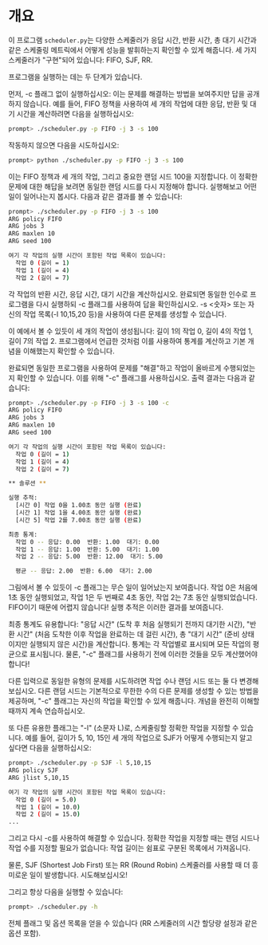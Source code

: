 
# 개요

이 프로그램 `scheduler.py`는 다양한 스케줄러가 응답 시간, 반환 시간, 총 대기 시간과 같은 스케줄링 메트릭에서 어떻게 성능을 발휘하는지 확인할 수 있게 해줍니다. 세 가지 스케줄러가 "구현"되어 있습니다: FIFO, SJF, RR.

프로그램을 실행하는 데는 두 단계가 있습니다.

먼저, -c 플래그 없이 실행하십시오: 이는 문제를 해결하는 방법을 보여주지만 답을 공개하지 않습니다. 예를 들어, FIFO 정책을 사용하여 세 개의 작업에 대한 응답, 반환 및 대기 시간을 계산하려면 다음을 실행하십시오:

```sh
prompt> ./scheduler.py -p FIFO -j 3 -s 100
```

작동하지 않으면 다음을 시도하십시오:

```sh
prompt> python ./scheduler.py -p FIFO -j 3 -s 100
```

이는 FIFO 정책과 세 개의 작업, 그리고 중요한 랜덤 시드 100을 지정합니다. 이 정확한 문제에 대한 해답을 보려면 동일한 랜덤 시드를 다시 지정해야 합니다. 실행해보고 어떤 일이 일어나는지 봅시다. 다음과 같은 결과를 볼 수 있습니다:

```sh
prompt> ./scheduler.py -p FIFO -j 3 -s 100
ARG policy FIFO
ARG jobs 3
ARG maxlen 10
ARG seed 100

여기 각 작업의 실행 시간이 포함된 작업 목록이 있습니다:
  작업 0 (길이 = 1)
  작업 1 (길이 = 4)
  작업 2 (길이 = 7)
```

각 작업의 반환 시간, 응답 시간, 대기 시간을 계산하십시오. 완료되면 동일한 인수로 프로그램을 다시 실행하되 -c 플래그를 사용하여 답을 확인하십시오. -s <숫자> 또는 자신의 작업 목록(-l 10,15,20 등)을 사용하여 다른 문제를 생성할 수 있습니다.

이 예에서 볼 수 있듯이 세 개의 작업이 생성됩니다: 길이 1의 작업 0, 길이 4의 작업 1, 길이 7의 작업 2. 프로그램에서 언급한 것처럼 이를 사용하여 통계를 계산하고 기본 개념을 이해했는지 확인할 수 있습니다.

완료되면 동일한 프로그램을 사용하여 문제를 "해결"하고 작업이 올바르게 수행되었는지 확인할 수 있습니다. 이를 위해 "-c" 플래그를 사용하십시오. 출력 결과는 다음과 같습니다:

```sh
prompt> ./scheduler.py -p FIFO -j 3 -s 100 -c
ARG policy FIFO
ARG jobs 3
ARG maxlen 10
ARG seed 100

여기 각 작업의 실행 시간이 포함된 작업 목록이 있습니다:
  작업 0 (길이 = 1)
  작업 1 (길이 = 4)
  작업 2 (길이 = 7)

** 솔루션 **

실행 추적:
  [시간 0] 작업 0을 1.00초 동안 실행 (완료)
  [시간 1] 작업 1을 4.00초 동안 실행 (완료)
  [시간 5] 작업 2를 7.00초 동안 실행 (완료)

최종 통계:
  작업 0 -- 응답: 0.00  반환: 1.00  대기: 0.00
  작업 1 -- 응답: 1.00  반환: 5.00  대기: 1.00
  작업 2 -- 응답: 5.00  반환: 12.00  대기: 5.00

  평균 -- 응답: 2.00  반환: 6.00  대기: 2.00
```

그림에서 볼 수 있듯이 -c 플래그는 무슨 일이 일어났는지 보여줍니다. 작업 0은 처음에 1초 동안 실행되었고, 작업 1은 두 번째로 4초 동안, 작업 2는 7초 동안 실행되었습니다. FIFO이기 때문에 어렵지 않습니다! 실행 추적은 이러한 결과를 보여줍니다.

최종 통계도 유용합니다: "응답 시간" (도착 후 처음 실행되기 전까지 대기한 시간), "반환 시간" (처음 도착한 이후 작업을 완료하는 데 걸린 시간), 총 "대기 시간" (준비 상태이지만 실행되지 않은 시간)을 계산합니다. 통계는 각 작업별로 표시되며 모든 작업의 평균으로 표시됩니다. 물론, "-c" 플래그를 사용하기 전에 이러한 것들을 모두 계산했어야 합니다!

다른 입력으로 동일한 유형의 문제를 시도하려면 작업 수나 랜덤 시드 또는 둘 다 변경해보십시오. 다른 랜덤 시드는 기본적으로 무한한 수의 다른 문제를 생성할 수 있는 방법을 제공하며, "-c" 플래그는 자신의 작업을 확인할 수 있게 해줍니다. 개념을 완전히 이해할 때까지 계속 연습하십시오.

또 다른 유용한 플래그는 "-l" (소문자 L)로, 스케줄링할 정확한 작업을 지정할 수 있습니다. 예를 들어, 길이가 5, 10, 15인 세 개의 작업으로 SJF가 어떻게 수행되는지 알고 싶다면 다음을 실행하십시오:

```sh
prompt> ./scheduler.py -p SJF -l 5,10,15
ARG policy SJF
ARG jlist 5,10,15

여기 각 작업의 실행 시간이 포함된 작업 목록이 있습니다:
  작업 0 (길이 = 5.0)
  작업 1 (길이 = 10.0)
  작업 2 (길이 = 15.0)
...
```

그리고 다시 -c를 사용하여 해결할 수 있습니다. 정확한 작업을 지정할 때는 랜덤 시드나 작업 수를 지정할 필요가 없습니다: 작업 길이는 쉼표로 구분된 목록에서 가져옵니다.

물론, SJF (Shortest Job First) 또는 RR (Round Robin) 스케줄러를 사용할 때 더 흥미로운 일이 발생합니다. 시도해보십시오!

그리고 항상 다음을 실행할 수 있습니다:

```sh
prompt> ./scheduler.py -h
```

전체 플래그 및 옵션 목록을 얻을 수 있습니다 (RR 스케줄러의 시간 할당량 설정과 같은 옵션 포함).
